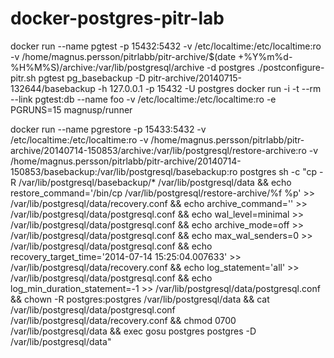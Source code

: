 docker-postgres-pitr-lab
========================

docker run --name pgtest -p 15432:5432 -v /etc/localtime:/etc/localtime:ro -v /home/magnus.persson/pitrlabb/pitr-archive/$(date +%Y%m%d-%H%M%S)/archive:/var/lib/postgresql/archive -d postgres
./postconfigure-pitr.sh pgtest
pg_basebackup -D pitr-archive/20140715-132644/basebackup -h 127.0.0.1 -p 15432 -U postgres
docker run -i -t --rm --link pgtest:db --name foo -v /etc/localtime:/etc/localtime:ro -e PGRUNS=15 magnusp/runner


docker run --name pgrestore -p 15433:5432 -v /etc/localtime:/etc/localtime:ro -v /home/magnus.persson/pitrlabb/pitr-archive/20140714-150853/archive:/var/lib/postgresql/restore-archive:ro -v /home/magnus.persson/pitrlabb/pitr-archive/20140714-150853/basebackup:/var/lib/postgresql/basebackup:ro postgres sh -c "cp -R /var/lib/postgresql/basebackup/* /var/lib/postgresql/data && echo restore_command=\'/bin/cp /var/lib/postgresql/restore-archive/%f %p\' >> /var/lib/postgresql/data/recovery.conf && echo archive_command=\'\' >> /var/lib/postgresql/data/postgresql.conf && echo wal_level=minimal >> /var/lib/postgresql/data/postgresql.conf && echo archive_mode=off >> /var/lib/postgresql/data/postgresql.conf && echo max_wal_senders=0 >> /var/lib/postgresql/data/postgresql.conf && echo recovery_target_time=\'2014-07-14 15:25:04.007633\' >> /var/lib/postgresql/data/recovery.conf && echo log_statement=\'all\' >> /var/lib/postgresql/data/postgresql.conf && echo log_min_duration_statement=-1 >> /var/lib/postgresql/data/postgresql.conf && chown -R postgres:postgres /var/lib/postgresql/data && cat /var/lib/postgresql/data/postgresql.conf /var/lib/postgresql/data/recovery.conf && chmod 0700 /var/lib/postgresql/data && exec gosu postgres postgres -D /var/lib/postgresql/data"
